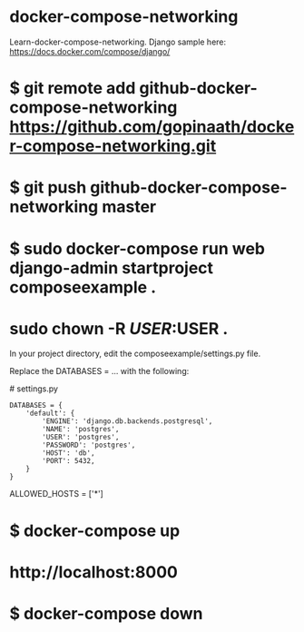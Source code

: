 # docker-compose-networking
Learn-docker-compose-networking. Django sample here: https://docs.docker.com/compose/django/

# $ git remote add github-docker-compose-networking https://github.com/gopinaath/docker-compose-networking.git

# $ git push github-docker-compose-networking master


# $ sudo docker-compose run web django-admin startproject composeexample .
# sudo chown -R $USER:$USER .

In your project directory, edit the composeexample/settings.py file.

Replace the DATABASES = ... with the following:

\# settings.py
```
DATABASES = {
    'default': {
        'ENGINE': 'django.db.backends.postgresql',
        'NAME': 'postgres',
        'USER': 'postgres',
        'PASSWORD': 'postgres',
        'HOST': 'db',
        'PORT': 5432,
    }
}
```

ALLOWED_HOSTS = ['*']

# $ docker-compose up

# http://localhost:8000

# $ docker-compose down
